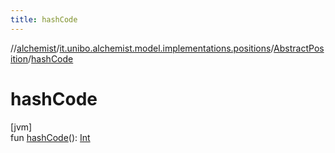 ```yaml
---
title: hashCode
---
```

//[alchemist](../../../index.html)/[it.unibo.alchemist.model.implementations.positions](../index.html)/[AbstractPosition](index.html)/[hashCode](hash-code.html)



# hashCode



[jvm]\
fun [hashCode](hash-code.html)(): [Int](https://kotlinlang.org/api/latest/jvm/stdlib/kotlin/-int/index.html)




